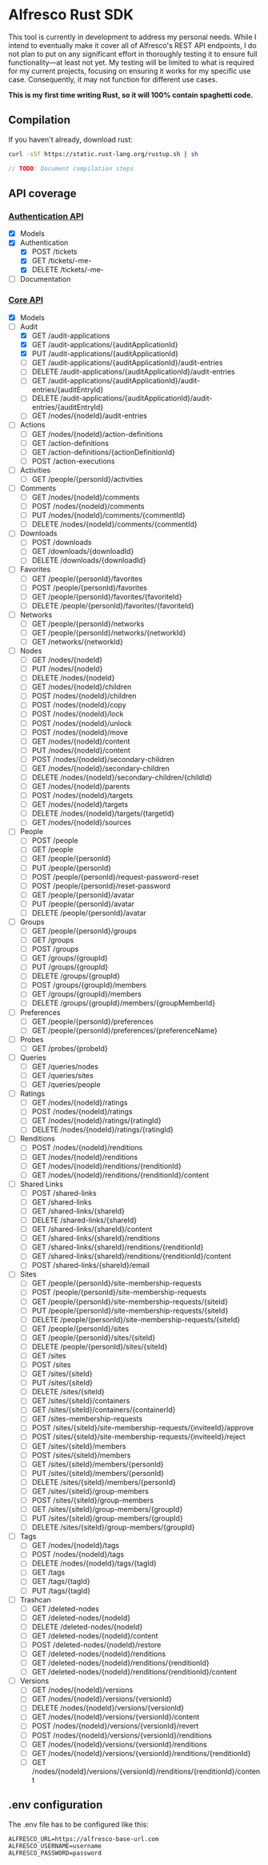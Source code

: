 # Alfresco Rust SDK

This tool is currently in development to address my personal needs. While I intend to eventually make it cover all of Alfresco's REST API endpoints, I do not plan to put on any significant effort in thoroughly testing it to ensure full functionality—at least not yet. My testing will be limited to what is required for my current projects, focusing on ensuring it works for my specific use case. Consequently, it may not function for different use cases.

**This is my first time writing Rust, so it will 100% contain spaghetti code.**


## Compilation

If you haven't already, download rust:

```bash
curl -sSf https://static.rust-lang.org/rustup.sh | sh
```

```rust
// TODO: Document compilation steps
```

## API coverage

### [Authentication API](https://api-explorer.alfresco.com/api-explorer/?urls.primaryName=Authentication%20API#/)

- [x] Models
- [x] Authentication
  - [x] POST /tickets
  - [x] GET /tickets/-me-
  - [x] DELETE /tickets/-me-
- [ ] Documentation

### [Core API](https://api-explorer.alfresco.com/api-explorer/?urls.primaryName=Core%20API)

- [x] Models
- [ ] Audit
  - [x]   GET /audit-applications
  - [x]   GET /audit-applications/{auditApplicationId}
  - [x]   PUT /audit-applications/{auditApplicationId}
  - [ ]   GET /audit-applications/{auditApplicationId}/audit-entries
  - [ ] DELETE /audit-applications/{auditApplicationId}/audit-entries
  - [ ]   GET /audit-applications/{auditApplicationId}/audit-entries/{auditEntryId}
  - [ ] DELETE /audit-applications/{auditApplicationId}/audit-entries/{auditEntryId}
  - [ ]   GET /nodes/{nodeId}/audit-entries
- [ ] Actions
  - [ ]   GET /nodes/{nodeId}/action-definitions
  - [ ]   GET /action-definitions
  - [ ]   GET /action-definitions/{actionDefinitionId}
  - [ ] POST /action-executions
- [ ] Activities
  - [ ] GET /people/{personId}/activities
- [ ] Comments
  - [ ]   GET /nodes/{nodeId}/comments
  - [ ]   POST /nodes/{nodeId}/comments
  - [ ]   PUT /nodes/{nodeId}/comments/{commentId}
  - [ ] DELETE /nodes/{nodeId}/comments/{commentId}
- [ ] Downloads
  - [ ]   POST /downloads
  - [ ]   GET /downloads/{downloadId}
  - [ ] DELETE /downloads/{downloadId}
- [ ] Favorites
  - [ ]   GET /people/{personId}/favorites
  - [ ]   POST /people/{personId}/favorites
  - [ ]   GET /people/{personId}/favorites/{favoriteId}
  - [ ] DELETE /people/{personId}/favorites/{favoriteId}
- [ ] Networks
  - [ ] GET /people/{personId}/networks
  - [ ] GET /people/{personId}/networks/{networkId}
  - [ ] GET /networks/{networkId}
- [ ] Nodes
  - [ ]    GET /nodes/{nodeId}
  - [ ]    PUT /nodes/{nodeId}
  - [ ] DELETE /nodes/{nodeId}
  - [ ]    GET /nodes/{nodeId}/children
  - [ ]   POST /nodes/{nodeId}/children
  - [ ]   POST /nodes/{nodeId}/copy
  - [ ]   POST /nodes/{nodeId}/lock
  - [ ]   POST /nodes/{nodeId}/unlock
  - [ ]   POST /nodes/{nodeId}/move
  - [ ]    GET /nodes/{nodeId}/content
  - [ ]    PUT /nodes/{nodeId}/content
  - [ ]   POST /nodes/{nodeId}/secondary-children
  - [ ]    GET /nodes/{nodeId}/secondary-children
  - [ ] DELETE /nodes/{nodeId}/secondary-children/{childId}
  - [ ]    GET /nodes/{nodeId}/parents
  - [ ]   POST /nodes/{nodeId}/targets
  - [ ]    GET /nodes/{nodeId}/targets
  - [ ] DELETE /nodes/{nodeId}/targets/{targetId}
  - [ ]    GET /nodes/{nodeId}/sources
- [ ] People
  - [ ]   POST /people
  - [ ]    GET /people
  - [ ]    GET /people/{personId}
  - [ ]    PUT /people/{personId}
  - [ ]   POST /people/{personId}/request-password-reset
  - [ ]   POST /people/{personId}/reset-password
  - [ ]    GET /people/{personId}/avatar
  - [ ]    PUT /people/{personId}/avatar
  - [ ] DELETE /people/{personId}/avatar
- [ ] Groups
  - [ ]    GET /people/{personId}/groups
  - [ ]    GET /groups
  - [ ]   POST /groups
  - [ ]    GET /groups/{groupId}
  - [ ]    PUT /groups/{groupId}
  - [ ] DELETE /groups/{groupId}
  - [ ]   POST /groups/{groupId}/members
  - [ ]    GET /groups/{groupId}/members
  - [ ] DELETE /groups/{groupId}/members/{groupMemberId}
- [ ] Preferences
  - [ ] GET /people/{personId}/preferences
  - [ ] GET /people/{personId}/preferences/{preferenceName}
- [ ] Probes
  - [ ] GET /probes/{probeId}
- [ ] Queries
  - [ ] GET /queries/nodes
  - [ ] GET /queries/sites
  - [ ] GET /queries/people
- [ ] Ratings
  - [ ]    GET /nodes/{nodeId}/ratings
  - [ ]   POST /nodes/{nodeId}/ratings
  - [ ]    GET /nodes/{nodeId}/ratings/{ratingId}
  - [ ] DELETE /nodes/{nodeId}/ratings/{ratingId}
- [ ] Renditions
  - [ ] POST /nodes/{nodeId}/renditions
  - [ ]   GET /nodes/{nodeId}/renditions
  - [ ]   GET /nodes/{nodeId}/renditions/{renditionId}
  - [ ]   GET /nodes/{nodeId}/renditions/{renditionId}/content
- [ ] Shared Links
  - [ ]   POST /shared-links
  - [ ]    GET /shared-links
  - [ ]    GET /shared-links/{shareId}
  - [ ] DELETE /shared-links/{shareId}
  - [ ]    GET /shared-links/{shareId}/content
  - [ ]    GET /shared-links/{shareId}/renditions
  - [ ]    GET /shared-links/{shareId}/renditions/{renditionId}
  - [ ]    GET /shared-links/{shareId}/renditions/{renditionId}/content
  - [ ]   POST /shared-links/{shareId}/email
- [ ] Sites
  - [ ]    GET /people/{personId}/site-membership-requests
  - [ ]   POST /people/{personId}/site-membership-requests
  - [ ]    GET /people/{personId}/site-membership-requests/{siteId}
  - [ ]    PUT /people/{personId}/site-membership-requests/{siteId}
  - [ ] DELETE /people/{personId}/site-membership-requests/{siteId}
  - [ ]    GET /people/{personId}/sites
  - [ ]    GET /people/{personId}/sites/{siteId}
  - [ ] DELETE /people/{personId}/sites/{siteId}
  - [ ]    GET /sites
  - [ ]   POST /sites
  - [ ]    GET /sites/{siteId}
  - [ ]    PUT /sites/{siteId}
  - [ ] DELETE /sites/{siteId}
  - [ ]    GET /sites/{siteId}/containers
  - [ ]    GET /sites/{siteId}/containers/{containerId}
  - [ ]    GET /sites-membership-requests
  - [ ]   POST /sites/{siteId}/site-membership-requests/{inviteeId}/approve
  - [ ]   POST /sites/{siteId}/site-membership-requests/{inviteeId}/reject
  - [ ]    GET /sites/{siteId}/members
  - [ ]   POST /sites/{siteId}/members
  - [ ]    GET /sites/{siteId}/members/{personId}
  - [ ]    PUT /sites/{siteId}/members/{personId}
  - [ ] DELETE /sites/{siteId}/members/{personId}
  - [ ]    GET /sites/{siteId}/group-members
  - [ ]   POST /sites/{siteId}/group-members
  - [ ]    GET /sites/{siteId}/group-members/{groupId}
  - [ ]    PUT /sites/{siteId}/group-members/{groupId}
  - [ ] DELETE /sites/{siteId}/group-members/{groupId}
- [ ] Tags
  - [ ]    GET /nodes/{nodeId}/tags
  - [ ]   POST /nodes/{nodeId}/tags
  - [ ] DELETE /nodes/{nodeId}/tags/{tagId}
  - [ ]    GET /tags
  - [ ]    GET /tags/{tagId}
  - [ ]    PUT /tags/{tagId}
- [ ] Trashcan
  - [ ]    GET /deleted-nodes
  - [ ]    GET /deleted-nodes/{nodeId}
  - [ ] DELETE /deleted-nodes/{nodeId}
  - [ ]    GET /deleted-nodes/{nodeId}/content
  - [ ]   POST /deleted-nodes/{nodeId}/restore
  - [ ]    GET /deleted-nodes/{nodeId}/renditions
  - [ ]    GET /deleted-nodes/{nodeId}/renditions/{renditionId}
  - [ ]    GET /deleted-nodes/{nodeId}/renditions/{renditionId}/content
- [ ] Versions
  - [ ]    GET /nodes/{nodeId}/versions
  - [ ]    GET /nodes/{nodeId}/versions/{versionId}
  - [ ] DELETE /nodes/{nodeId}/versions/{versionId}
  - [ ]    GET /nodes/{nodeId}/versions/{versionId}/content
  - [ ]   POST /nodes/{nodeId}/versions/{versionId}/revert
  - [ ]   POST /nodes/{nodeId}/versions/{versionId}/renditions 
  - [ ]    GET /nodes/{nodeId}/versions/{versionId}/renditions
  - [ ]    GET /nodes/{nodeId}/versions/{versionId}/renditions/{renditionId}
  - [ ]    GET /nodes/{nodeId}/versions/{versionId}/renditions/{renditionId}/content

## .env configuration

The .env file has to be configured like this:

```dotenv
ALFRESCO_URL=https://alfresco-base-url.com
ALFRESCO_USERNAME=username
ALFRESCO_PASSWORD=password
```